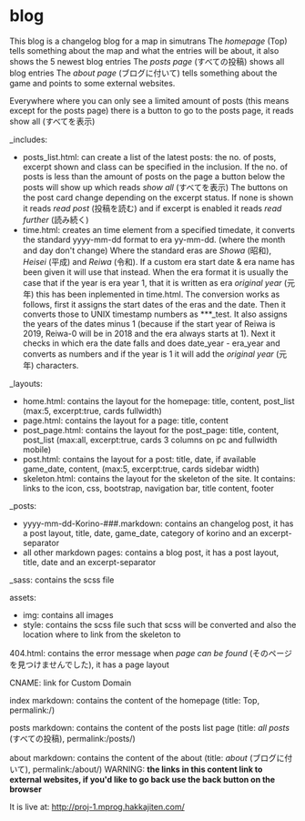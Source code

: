 # blog

This blog is a changelog blog for a map in simutrans
The _homepage_ (Top) tells something about the map and what the entries will be about, it also shows the 5 newest blog entries
The _posts page_ (すべての投稿) shows all blog entries
The _about page_ (ブログに付いて) tells something about the game and points to some external websites.

Everywhere where you can only see a limited amount of posts (this means except for the posts page) there is a button to go to the posts page, it reads show all (すべてを表示)

_includes:
  * posts_list.html:
     can create a list of the latest posts: the no. of posts, excerpt shown and class can be specified in the inclusion.
     If the no. of posts is less than the amount of posts on the page a button below the posts will show up which reads _show all_ (すべてを表示)
     The buttons on the post card change depending on the excerpt status. If none is shown it reads _read post_ (投稿を読む) and if excerpt is enabled it reads _read further_ (読み続く)
  * time.html:
     creates an time element from a specified timedate, it converts the standard yyyy-mm-dd format to era yy-mm-dd. (where the month and day don't change) Where the standard eras are _Showa_ (昭和), _Heisei_ (平成) and _Reiwa_ (令和). If a custom era start date & era name has been given it will use that instead.
     When the era format it is usually the case that if the year is era year 1, that it is written as era _original year_ (元年) this has been inplemented in time.html.
     The conversion works as follows, first it assigns the start dates of the eras and the date. Then it converts those to UNIX timestamp numbers as ***_test. It also assigns the years of the dates minus 1 (because if the start year of Reiwa is 2019, Reiwa-0 will be in 2018 and the era always starts at 1). Next it checks in which era the date falls and does date_year - era_year and converts as numbers and if the year is 1 it will add the _original year_ (元年) characters.

_layouts:
  * home.html:
     contains the layout for the homepage: title, content, post_list (max:5, excerpt:true, cards fullwidth)
  * page.html:
     contains the layout for a page: title, content
  * post_page.html:
     contains the layout for the post_page: title, content, post_list (max:all, excerpt:true, cards 3 columns on pc and fullwidth mobile)
  * post.html:
     contains the layout for a post: title, date, if available game_date, content, (max:5, excerpt:true, cards sidebar width)
  * skeleton.html:
     contains the layout for the skeleton of the site. It contains: links to the icon, css, bootstrap, navigation bar, title content, footer

_posts:
  * yyyy-mm-dd-Korino-###.markdown:
     contains an changelog post, it has a post layout, title, date, game_date, category of korino and an excerpt-separator
  * all other markdown pages:
     contains a blog post, it has a post layout, title, date and an excerpt-separator

_sass:
   contains the scss file

assets:
  * img:
      contains all images
  * style:
      contains the scss file such that scss will be converted and also the location where to link from the skeleton to

404.html:
   contains the error message when _page can be found_ (そのページを見つけませんでした), it has a page layout

CNAME:
  link for Custom Domain

index markdown:
   contains the content of the homepage (title: Top, permalink:/)

posts markdown:
   contains the content of the posts list page (title: _all posts_ (すべての投稿), permalink:/posts/)
   
about markdown:
   contains the content of the about (title: _about_ (ブログに付いて), permalink:/about/) WARNING: __the links in this content link to external websites, if you'd like to go back use the back button on the browser__

It is live at: http://proj-1.mprog.hakkajiten.com/